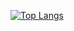 [![Top Langs](https://github-readme-stats.vercel.app/api/top-langs/?username=GustavoBeretta&layout=compact)](https://github.com/GustavoBeretta?tab=repositories)
